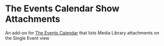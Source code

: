 # The Events Calendar Show Attachments

An add-on for [The Events Calendar](https://wordpress.org/plugins/the-events-calendar/) that lists Media Library attachments on the Single Event view


